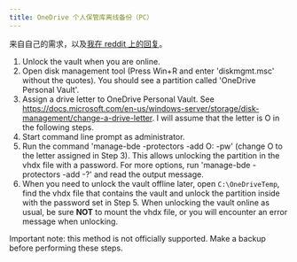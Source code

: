 ```yaml
---
title: OneDrive 个人保管库离线备份（PC）
---
```


来自自己的需求，以及[我在 reddit 上的回复](https://www.reddit.com/r/onedrive/comments/gcxnaz/offline_backup_for_personal_vault/fwvxzjd/)。

1. Unlock the vault when you are online.
2. Open disk management tool (Press Win+R and enter 'diskmgmt.msc' without the quotes). You should see a partition called 'OneDrive Personal Vault'.
3. Assign a drive letter to OneDrive Personal Vault. See <https://docs.microsoft.com/en-us/windows-server/storage/disk-management/change-a-drive-letter>. I will assume that the letter is O in the following steps.
4. Start command line prompt as administrator.
5. Run the command 'manage-bde -protectors -add O: -pw' (change O to the letter assigned in Step 3). This allows unlocking the partition in the vhdx file with a password. For more options, run 'manage-bde -protectors -add -?' and read the output message.
6. When you need to unlock the vault offline later, open `C:\OneDriveTemp`, find the vhdx file that contains the vault and unlock the partition inside with the password set in Step 5. When unlocking the vault online as usual, be sure **NOT** to mount the vhdx file, or you will encounter an error message when unlocking.

Important note: this method is not officially supported. Make a backup before performing these steps.
